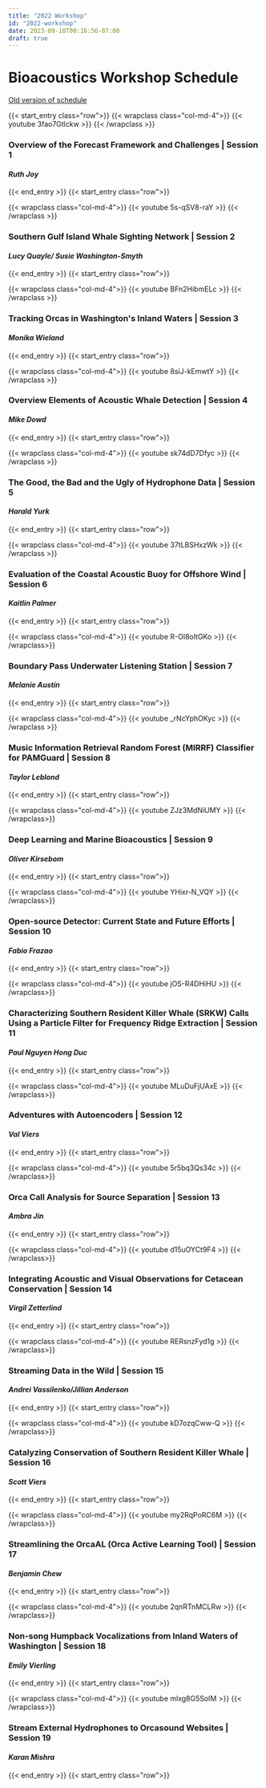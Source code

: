 ```yaml
---
title: "2022 Workshop"
id: "2022-workshop"
date: 2023-09-10T00:16:56-07:00
draft: true
---
```


# Bioacoustics Workshop Schedule

[Old version of schedule](/SFU-HALLO-Bioacoustics-workshop-2022.html)

{{< start_entry class="row">}}
{{< wrapclass class="col-md-4">}}
{{< youtube 3fao7Gtlckw >}}
{{< /wrapclass >}}
### Overview of the Forecast Framework and Challenges | Session 1
#### _Ruth Joy_

{{< end_entry >}}
{{< start_entry class="row">}}


{{< wrapclass class="col-md-4">}}
{{< youtube 5s-qSV8-raY >}}
{{< /wrapclass >}}
### Southern Gulf Island Whale Sighting Network | Session 2
#### _Lucy Quayle/ Susie Washington-Smyth_
{{< end_entry >}}
{{< start_entry class="row">}}


{{< wrapclass class="col-md-4">}}
{{< youtube BFn2HibmELc >}}
{{< /wrapclass >}}
### Tracking Orcas in Washington\'s Inland Waters | Session 3
#### _Monika Wieland_

{{< end_entry >}}
{{< start_entry class="row">}}


{{< wrapclass class="col-md-4">}}
{{< youtube 8siJ-kEmwtY >}}
{{< /wrapclass >}}
### Overview Elements of Acoustic Whale Detection | Session 4
#### _Mike Dowd_
{{< end_entry >}}
{{< start_entry class="row">}}


{{< wrapclass class="col-md-4">}}
{{< youtube sk74dD7Dfyc >}}
{{< /wrapclass >}}
### The Good, the Bad and the Ugly of Hydrophone Data | Session 5
#### _Harald Yurk_
{{< end_entry >}}
{{< start_entry class="row">}}

{{< wrapclass class="col-md-4">}}
{{< youtube 37tLBSHxzWk >}}
{{< /wrapclass >}}
### Evaluation of the Coastal Acoustic Buoy for Offshore Wind | Session 6
#### _Kaitlin Palmer_
{{< end_entry >}}
{{< start_entry class="row">}}

{{< wrapclass class="col-md-4">}}
{{< youtube R-OI8oltGKo >}}
{{< /wrapclass>}}
### Boundary Pass Underwater Listening Station | Session 7
#### _Melanie Austin_
{{< end_entry >}}
{{< start_entry class="row">}}


{{< wrapclass class="col-md-4">}}
{{< youtube _rNcYphOKyc >}}
{{< /wrapclass >}}
### Music Information Retrieval Random Forest (MIRRF) Classifier for PAMGuard | Session 8
#### _Taylor Leblond_
{{< end_entry >}}
{{< start_entry class="row">}}


{{< wrapclass class="col-md-4">}}
{{< youtube ZJz3MdNiUMY >}}
{{< /wrapclass>}}
### Deep Learning and Marine Bioacoustics | Session 9
#### _Oliver Kirsebom_
{{< end_entry >}}
{{< start_entry class="row">}}


{{< wrapclass class="col-md-4">}}
{{< youtube YHixr-N_VQY >}}
{{< /wrapclass>}}
### Open-source Detector: Current State and Future Efforts | Session 10
#### _Fabio Frazao_
{{< end_entry >}}
{{< start_entry class="row">}}

{{< wrapclass class="col-md-4">}}
{{< youtube jOS-R4DHiHU >}}
{{< /wrapclass>}}
### Characterizing Southern Resident Killer Whale (SRKW) Calls Using a Particle Filter for Frequency Ridge Extraction | Session 11
#### _Paul Nguyen Hong Duc_
{{< end_entry >}}
{{< start_entry class="row">}}

{{< wrapclass class="col-md-4">}}
{{< youtube MLuDuFjUAxE >}}
{{< /wrapclass>}}
### Adventures with Autoencoders | Session 12
#### _Val Viers_
{{< end_entry >}}
{{< start_entry class="row">}}

{{< wrapclass class="col-md-4">}}
{{< youtube 5r5bq3Qs34c >}}
{{< /wrapclass>}}

### Orca Call Analysis for Source Separation | Session 13
#### _Ambra Jin_
{{< end_entry >}}
{{< start_entry class="row">}}

{{< wrapclass class="col-md-4">}}
{{< youtube d15uOYCt9F4 >}}
{{< /wrapclass>}}
### Integrating Acoustic and Visual Observations for Cetacean Conservation | Session 14
#### _Virgil Zetterlind_
{{< end_entry >}}
{{< start_entry class="row">}}

{{< wrapclass class="col-md-4">}}
{{< youtube RERsnzFyd1g >}}
{{< /wrapclass>}}
### Streaming Data in the Wild | Session 15
#### _Andrei Vassilenko/Jillian Anderson_
{{< end_entry >}}
{{< start_entry class="row">}}

{{< wrapclass class="col-md-4">}}
{{< youtube kD7ozqCww-Q >}}
{{< /wrapclass>}}
### Catalyzing Conservation of Southern Resident Killer Whale | Session 16
#### _Scott Viers_
{{< end_entry >}}
{{< start_entry class="row">}}

{{< wrapclass class="col-md-4">}}
{{< youtube my2RqPoRC6M >}}
{{< /wrapclass>}}
### Streamlining the OrcaAL (Orca Active Learning Tool) | Session 17
#### _Benjamin Chew_
{{< end_entry >}}
{{< start_entry class="row">}}

{{< wrapclass class="col-md-4">}}
{{< youtube 2qnRTnMCLRw >}}
{{< /wrapclass>}}
### Non-song Humpback Vocalizations from Inland Waters of Washington | Session 18
#### _Emily Vierling_
{{< end_entry >}}
{{< start_entry class="row">}}

{{< wrapclass class="col-md-4">}}
{{< youtube mlxg8G5SoIM >}}
{{< /wrapclass>}}
### Stream External Hydrophones to Orcasound Websites | Session 19
#### _Karan Mishra_
{{< end_entry >}}
{{< start_entry class="row">}}


<!-- {{< workshop class="test" >}} -->
